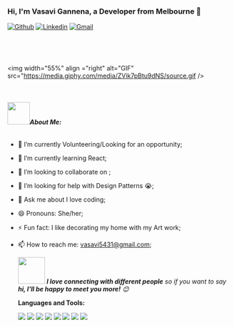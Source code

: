 ### Hi, I'm Vasavi Gannena, a Developer from Melbourne 🚀

<!-- Your badges
You can use the website to generate badges: https://shields.io/
-->

[![Github](https://img.shields.io/badge/-Github-000?style=flat&logo=Github&logoColor=white)](https://github.com/VasaviGannena)
[![Linkedin](https://img.shields.io/badge/-LinkedIn-blue?style=flat&logo=Linkedin&logoColor=white)](https://www.linkedin.com/in/vasavigannena/)
[![Gmail](https://img.shields.io/badge/-Gmail-c14438?style=flat&logo=Gmail&logoColor=white)](vasavi5431@gmail.com)

&nbsp;

<!-- Talking about you -->
<!-- Any image aligned to the right. Beware the width -->
</br>

<img width="55%" align ="right" alt="GIF" src="https://media.giphy.com/media/ZVik7pBtu9dNS/source.gif />

</br>

###### <img src="https://media.giphy.com/media/VgCDAzcKvsR6OM0uWg/giphy.gif" width="50">**About Me:**

- 🔭 I’m currently Volunteering/Looking for an opportunity;
- 🌱 I’m currently learning React;
- 👯 I’m looking to collaborate on ;
- 🤔 I’m looking for help with Design Patterns 😭;
- 💬 Ask me about I love coding;
- 😄 Pronouns: She/her;
- ⚡ Fun fact: I like decorating my home with my Art work;
- 📫 How to reach me: vasavi5431@gmail.com;

  <img src="https://media.giphy.com/media/LnQjpWaON8nhr21vNW/giphy.gif" width="60"> <em><b>I love connecting with different people</b> so if you want to say <b>hi, I'll be happy to meet you more!</b> 😊</em>

  **Languages and Tools:**
  <!-- Your languages and tools. Be careful with the alignment.
      You can use this sites to get logos: https://www.vectorlogo.zone or https://simpleicons.org/
      -->

  <code><img src="https://icongr.am/devicon/html5-original.svg?size=22&color=currentColor"></code>
  <code><img src="https://icongr.am/devicon/css3-original.svg?size=22&color=currentColor"></code>
  <code><img src="https://icongr.am/devicon/sass-original.svg?size=22&color=currentColor"></code>
  <code><img src="https://icongr.am/devicon/mongodb-original-wordmark.svg?size=22&color=currentColor"></code>
  <code><img src="https://icongr.am/devicon/react-original.svg?size=22&color=currentColor"></code>
  <code><img src="https://icongr.am/devicon/nodejs-original.svg?size=22&color=currentColor"></code>
  <code><img src="https://icongr.am/devicon/bootstrap-plain.svg?size=22&color=currentColor"></code>
  <code><img src="https://icongr.am/devicon/git-original.svg?size=22&color=currentColor"></code>
